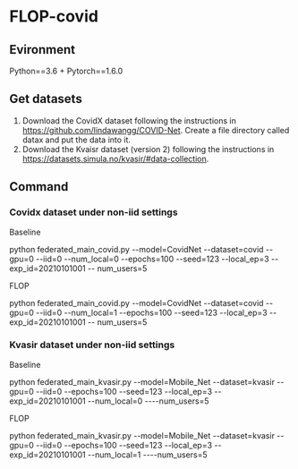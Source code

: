 # FLOP-covid


## Evironment

Python==3.6 + Pytorch==1.6.0

## Get datasets

1. Download the CovidX dataset following the instructions in https://github.com/lindawangg/COVID-Net. Create a file directory called datax and put the data into it.
2. Download the Kvaisr dataset (version 2) following the instructions in https://datasets.simula.no/kvasir/#data-collection.


## Command

### Covidx dataset under non-iid settings

Baseline

  python  federated_main_covid.py --model=CovidNet --dataset=covid --gpu=0 --iid=0 --num_local=0  --epochs=100  --seed=123 --local_ep=3  --exp_id=20210101001 --    num_users=5 



FLOP

  python  federated_main_covid.py --model=CovidNet --dataset=covid --gpu=0 --iid=0 --num_local=1  --epochs=100  --seed=123 --local_ep=3  --exp_id=20210101001 --    num_users=5 
  
  
### Kvasir dataset under non-iid settings

Baseline

  python   federated_main_kvasir.py --model=Mobile_Net --dataset=kvasir --gpu=0 --iid=0 --epochs=100  --seed=123 --local_ep=3  --exp_id=20210101001 --num_local=0 ----num_users=5 



FLOP

  python   federated_main_kvasir.py --model=Mobile_Net --dataset=kvasir --gpu=0 --iid=0 --epochs=100  --seed=123 --local_ep=3  --exp_id=20210101001 --num_local=1 ----num_users=5 
